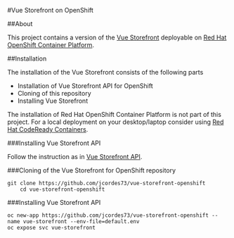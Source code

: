 #Vue Storefront on OpenShift

##About

This project contains a version of the [Vue Storefront](https://github.com/DivanteLtd/vue-storefront) deployable on [Red Hat OpenShift Container Platform](https://www.openshift.com/products/container-platform).

##Installation

The installation of the Vue Storefront consists of the following parts

- Installation of Vue Storefront API for OpenShift
- Cloning of this repository
- Installing Vue Storefront

The installation of Red Hat OpenShift Container Platform is not part of this project. For a local deployment on your desktop/laptop consider using [Red Hat CodeReady Containers](https://developers.redhat.com/products/codeready-containers/overview).

###Installing Vue Storefront API

Follow the instruction as in [Vue Storefront API](://github.com/jcordes73/vue-storefront-openshift-api).

###Cloning of the Vue Storefront for OpenShift repository

	git clone https://github.com/jcordes73/vue-storefront-openshift
        cd vue-storefront-openshift

###Installing Vue Storefront API

	oc new-app https://github.com/jcordes73/vue-storefront-openshift --name vue-storefront --env-file=default.env
	oc expose svc vue-storefront
